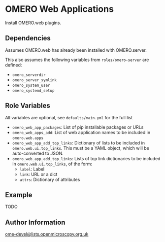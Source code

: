 OMERO Web Applications
======================

Install OMERO.web plugins.


Dependencies
------------

Assumes OMERO.web has already been installed with OMERO.server.

This also assumes the following variables from `roles/omero-server` are defined:
- `omero_serverdir`
- `omero_server_symlink`
- `omero_system_user`
- `omero_systemd_setup`


Role Variables
--------------

All variables are optional, see `defaults/main.yml` for the full list

- `omero_web_app_packages`: List of pip installable packages or URLs
- `omero_web_apps_add`: List of web application names to be included in `omero.web.apps`
- `omero_web_app_add_top_links`: Dictionary of lists to be included in `omero.web.ui.top_links`.
  This must be a YAML object, which will be auto-converted to JSON.
- `omero_web_app_add_top_links`: Lists of top link dictionaries to be included in `omero.web.ui.top_links`, of the form:
  - `label`: Label
  - `link`: URL or a dict
  - `attrs`: Dictionary of attributes


Example
-------

TODO


Author Information
------------------

ome-devel@lists.openmicroscopy.org.uk
